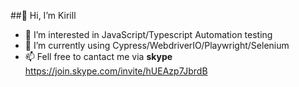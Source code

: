 ##👋 Hi, I’m Kirill
- 👀 I’m interested in JavaScript/Typescript Automation testing
- 💫 I’m currently using Cypress/WebdriverIO/Playwright/Selenium
- 📫 Fell free to cantact me via
**skype**
https://join.skype.com/invite/hUEAzp7JbrdB
